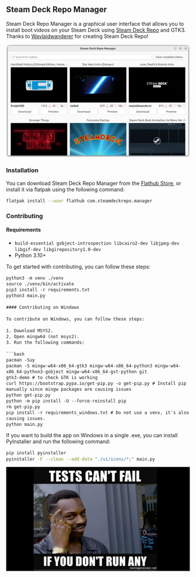 ## Steam Deck Repo Manager

Steam Deck Repo Manager is a graphical user interface that allows you to install boot videos on your Steam Deck using [Steam Deck Repo](https://steamdeckrepo.com/) and GTK3. Thanks to [Waylaidwanderer](https://www.reddit.com/user/waylaidwanderer) for creating Steam Deck Repo!

![Screenshot of Steam Deck Repo Manager](https://raw.githubusercontent.com/CapitaineJSparrow/steam-repo-manager/main/screenshot.png)

### Installation

You can download Steam Deck Repo Manager from the [Flathub Store](https://flathub.org/apps/details/com.steamdeckrepo.manager), or install it via flatpak using the following command:

```bash
flatpak install --user flathub com.steamdeckrepo.manager
```

### Contributing

#### Requirements

- `build-essential gobject-introspection libcairo2-dev libjpeg-dev libgif-dev libgirepository1.0-dev`
- Python 3.10+

To get started with contributing, you can follow these steps:

```shell
python3 -m venv ./venv
source ./venv/bin/activate
pip3 install -r requirements.txt
python3 main.py

#### Contributing on Windows

To contribute on Windows, you can follow these steps:

1. Download MSYS2.
2. Open mingw64 (not msys2).
3. Run the following commands:

```bash
pacman -Suy
pacman -S mingw-w64-x86_64-gtk3 mingw-w64-x86_64-python3 mingw-w64-x86_64-python3-gobject mingw-w64-x86_64-gst-python git
gtk3-demo # to check GTK is working
curl https://bootstrap.pypa.io/get-pip.py -o get-pip.py # Install pip manually since mingw packages are causing issues
python get-pip.py
python -m pip install -U --force-reinstall pip
rm get-pip.py
pip install -r requirements_windows.txt # Do not use a venv, it's also causing issues.
python main.py
```

If you want to build the app on Windows in a single .exe, you can install PyInstaller and run the following command:

```bash
pip install pyinstaller
pyinstaller -F --clean --add-data "./ui/icons/*;" main.py
```

![](https://raw.githubusercontent.com/CapitaineJSparrow/steam-repo-manager/main/testing.jpg)
